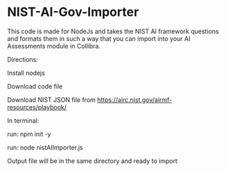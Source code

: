 # NIST-AI-Gov-Importer

This code is made for NodeJs and takes the NIST AI framework questions and formats them in such a way that you can import into your AI Assessments module in Collibra.

Directions:

Install nodejs

Download code file

Download NIST JSON file from https://airc.nist.gov/airmf-resources/playbook/

In terminal:

run: npm init -y

run: node nistAIImporter.js

Output file will be in the same directory and ready to import
